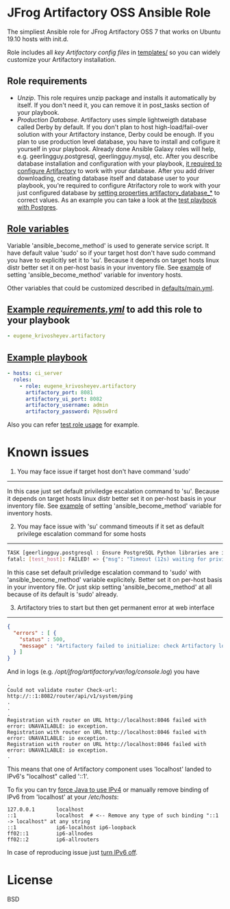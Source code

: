 JFrog Artifactory OSS Ansible Role
==================================
The simpliest Ansible role for JFrog Artifactory OSS 7 that works on Ubuntu 19.10 hosts with init.d.

Role includes all *key Artifactory config files* in [templates/](https://github.com/eugene-krivosheyev/ansible-artifactory-role/tree/master/templates/) so you can widely customize your Artifactory installation.


Role requirements
-----------------
- _Unzip_. This role requires unzip package and installs it automatically by itself. If you don't need it, you can remove it in post_tasks section of your playbook.
- _Production Database_. Artifactory uses simple lightweigth database called Derby by default. If you don't plan to host high-load/fail-over solution with your Artifactory instance, Derby could be enough. If you plan to use production level database, you have to install and cofigure it yourself in your playbook. Already done Ansible Galaxy roles will help, e.g. geerlingguy.postgresql, geerlingguy.mysql, etc. After you describe database installation and configuration with your playbook, [it required to configure Artifactory](https://www.jfrog.com/confluence/display/JFROG/Configuring+the+Database) to work with your database. After you add driver downloading, creating database itself and database user to your playbook, you're required to configure Atrifactory role to work with your just configured database by [setting properties artifactory_database_*](https://github.com/eugene-krivosheyev/ansible-artifactory-role/blob/master/defaults/main.yml) to correct values. As an example you can take a look at the [test playbook with Postgres](https://github.com/eugene-krivosheyev/ansible-artifactory-role/blob/master/tests/test.yml).


[Role variables](https://github.com/eugene-krivosheyev/ansible-artifactory-role/blob/master/defaults/main.yml)
----------------
Variable 'ansible_become_method' is used to generate service script. It have default value 'sudo' so if your target host don't have sudo command you have to explicitly set it to 'su'. Because it depends on target hosts linux distr better set it on per-host basis in your inventory file. See [example](https://github.com/eugene-krivosheyev/ansible-artifactory-role/blob/master/tests/inventory.yml) of setting 'ansible_become_method' variable for inventory hosts.

Other variables that could be customized described in [defaults/main.yml](https://github.com/eugene-krivosheyev/ansible-artifactory-role/blob/master/defaults/main.yml).


[Example _requirements.yml_](https://github.com/eugene-krivosheyev/ansible-artifactory-role/blob/master/tests/requirements.yml) to add this role to your playbook
------------------------------------------------------------
```yml
- eugene_krivosheyev.artifactory
```


[Example playbook](https://github.com/eugene-krivosheyev/ansible-artifactory-role/blob/master/tests/test.yml)
------------------
```yml
- hosts: ci_server
  roles:
    - role: eugene_krivosheyev.artifactory
      artifactory_port: 8081
      artifactory_ui_port: 8082
      artifactory_username: admin
      artifactory_password: P@ssw0rd
```
Also you can refer [test role usage](https://github.com/eugene-krivosheyev/ansible-artifactory-role/blob/master/tests/test.yml) for example.


Known issues
============
1. You may face issue if target host don't have command 'sudo'
-------------------------------------------------------------- 
In this case just set default priviledge escalation command to 'su'. Because it depends on target hosts linux distr better set it on per-host basis in your inventory file. See [example](https://github.com/eugene-krivosheyev/ansible-artifactory-role/blob/master/tests/inventory.yml) of setting 'ansible_become_method' variable for inventory hosts.

2. You may face issue with 'su' command timeouts if it set as default privilege escalation command for some hosts
-----------------------------------------------------------------------------------------------------------------
```bash
TASK [geerlingguy.postgresql : Ensure PostgreSQL Python libraries are installed.] ********
fatal: [test_host]: FAILED! => {"msg": "Timeout (12s) waiting for privilege escalation prompt: "}
```
In this case set default priviledge escalation command to 'sudo' with 'ansible_become_method' variable explicitely. Better set it on per-host basis in your inventory file. 
Or just skip setting 'ansible_become_method' at all because of its default is 'sudo' already. 

3. Artifactory tries to start but then get permanent error at web interface
---------------------------------------------------------------------------
```json
{
  "errors" : [ {
    "status" : 500,
    "message" : "Artifactory failed to initialize: check Artifactory logs for errors."
  } ]
}
```
And in logs (e.g. */opt/jfrog/artifactory/var/log/console.log*) you have
```log
.
Could not validate router Check-url: http://::1:8082/router/api/v1/system/ping
.
.
.
Registration with router on URL http://localhost:8046 failed with error: UNAVAILABLE: io exception.
Registration with router on URL http://localhost:8046 failed with error: UNAVAILABLE: io exception.
Registration with router on URL http://localhost:8046 failed with error: UNAVAILABLE: io exception.
.
```
This means that one of Artifactory component uses 'localhost' landed to IPv6's "localhost" called '::1'.

To fix you can try [force Java to use IPv4](https://superuser.com/questions/453298/how-to-force-java-to-use-ipv4-instead-ipv6) or 
manually remove binding of IPv6 from 'localhost' at your */etc/hosts*:
```/etc/hosts
127.0.0.1       localhost   
::1             localhost  # <-- Remove any type of such binding "::1 -> localhost" at any string 
::1             ip6-localhost ip6-loopback
ff02::1         ip6-allnodes
ff02::2         ip6-allrouters
```
In case of reproducing issue just [turn IPv6 off](https://www.techrepublic.com/article/how-to-disable-ipv6-through-grub-in-linux/).

License
=======
BSD
